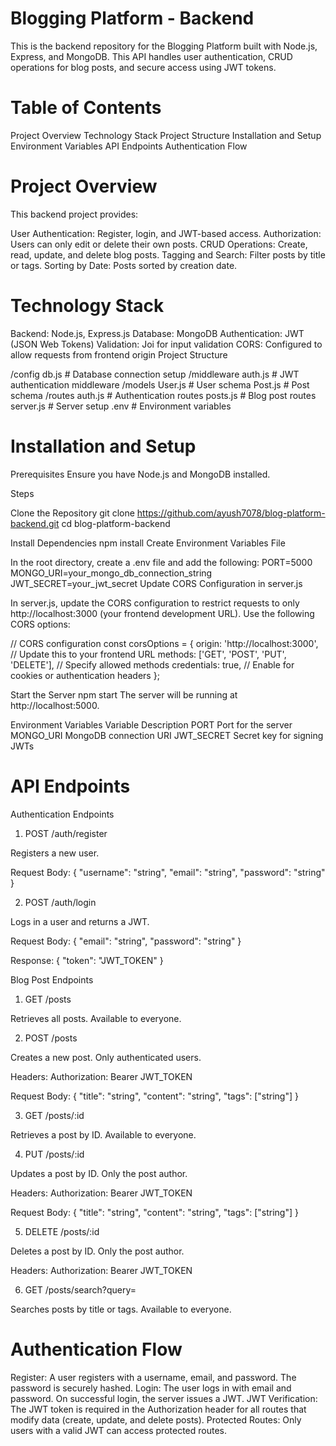 # Blogging Platform - Backend
This is the backend repository for the Blogging Platform built with Node.js, Express, and MongoDB. This API handles user authentication, CRUD operations for blog posts, and secure access using JWT tokens.

# Table of Contents
Project Overview
Technology Stack
Project Structure
Installation and Setup
Environment Variables
API Endpoints
Authentication Flow


# Project Overview
This backend project provides:

User Authentication: Register, login, and JWT-based access.
Authorization: Users can only edit or delete their own posts.
CRUD Operations: Create, read, update, and delete blog posts.
Tagging and Search: Filter posts by title or tags.
Sorting by Date: Posts sorted by creation date.

# Technology Stack
Backend: Node.js, Express.js
Database: MongoDB 
Authentication: JWT (JSON Web Tokens)
Validation: Joi for input validation
CORS: Configured to allow requests from frontend origin
Project Structure

/config
  db.js                  # Database connection setup
/middleware
  auth.js                # JWT authentication middleware
/models
  User.js                # User schema
  Post.js                # Post schema
/routes
  auth.js                # Authentication routes
  posts.js               # Blog post routes
server.js                # Server setup
.env                     # Environment variables


# Installation and Setup
Prerequisites
Ensure you have Node.js and MongoDB installed.

Steps

Clone the Repository
git clone https://github.com/ayush7078/blog-platform-backend.git
cd blog-platform-backend

Install Dependencies
npm install
Create Environment Variables File

In the root directory, create a .env file and add the following:
PORT=5000
MONGO_URI=your_mongo_db_connection_string
JWT_SECRET=your_jwt_secret
Update CORS Configuration in server.js

In server.js, update the CORS configuration to restrict requests to only http://localhost:3000 (your frontend development URL). Use the following CORS options:

// CORS configuration
const corsOptions = {
  origin: 'http://localhost:3000', // Update this to your frontend URL
  methods: ['GET', 'POST', 'PUT', 'DELETE'], // Specify allowed methods
  credentials: true, // Enable for cookies or authentication headers
};


Start the Server
npm start
The server will be running at http://localhost:5000.

Environment Variables
Variable	Description
PORT	Port for the server
MONGO_URI	MongoDB connection URI
JWT_SECRET	Secret key for signing JWTs


# API Endpoints
Authentication Endpoints

1. POST /auth/register

Registers a new user.

Request Body:
{
  "username": "string",
  "email": "string",
  "password": "string"
}

2. POST /auth/login

Logs in a user and returns a JWT.

Request Body:
{
  "email": "string",
  "password": "string"
}

Response:
{
  "token": "JWT_TOKEN"
}

Blog Post Endpoints
1. GET /posts

Retrieves all posts. Available to everyone.

2. POST /posts

Creates a new post. Only authenticated users.

Headers: Authorization: Bearer JWT_TOKEN

Request Body:
{
  "title": "string",
  "content": "string",
  "tags": ["string"]
}

3. GET /posts/:id

Retrieves a post by ID. Available to everyone.

4. PUT /posts/:id

Updates a post by ID. Only the post author.

Headers: Authorization: Bearer JWT_TOKEN

Request Body:
{
  "title": "string",
  "content": "string",
  "tags": ["string"]
}

5. DELETE /posts/:id

Deletes a post by ID. Only the post author.

Headers: Authorization: Bearer JWT_TOKEN

6. GET /posts/search?query=

Searches posts by title or tags. Available to everyone.

# Authentication Flow
Register: A user registers with a username, email, and password. The password is securely hashed.
Login: The user logs in with email and password. On successful login, the server issues a JWT.
JWT Verification: The JWT token is required in the Authorization header for all routes that modify data (create, update, and delete posts).
Protected Routes: Only users with a valid JWT can access protected routes.
